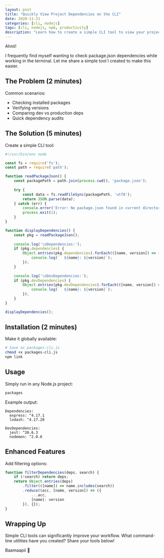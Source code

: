 ```yaml
---
layout: post
title: "Quickly View Project Dependencies on the CLI"
date: 2020-11-21
categories: [cli, nodejs]
tags: [cli, nodejs, npm, productivity]
description: "Learn how to create a simple CLI tool to view your project's package.json dependencies directly from the terminal."
---
```


Ahnii!

I frequently find myself wanting to check package.json dependencies while working in the terminal. Let me share a simple tool I created to make this easier.

## The Problem (2 minutes)

Common scenarios:
- Checking installed packages
- Verifying versions
- Comparing dev vs production deps
- Quick dependency audits

## The Solution (5 minutes)

Create a simple CLI tool:

```javascript
#!/usr/bin/env node

const fs = require('fs');
const path = require('path');

function readPackageJson() {
    const packagePath = path.join(process.cwd(), 'package.json');
    
    try {
        const data = fs.readFileSync(packagePath, 'utf8');
        return JSON.parse(data);
    } catch (err) {
        console.error('Error: No package.json found in current directory');
        process.exit(1);
    }
}

function displayDependencies() {
    const pkg = readPackageJson();
    
    console.log('\nDependencies:');
    if (pkg.dependencies) {
        Object.entries(pkg.dependencies).forEach(([name, version]) => {
            console.log(`  ${name}: ${version}`);
        });
    }
    
    console.log('\nDevDependencies:');
    if (pkg.devDependencies) {
        Object.entries(pkg.devDependencies).forEach(([name, version]) => {
            console.log(`  ${name}: ${version}`);
        });
    }
}

displayDependencies();
```

## Installation (2 minutes)

Make it globally available:

```bash
# Save as packages-cli.js
chmod +x packages-cli.js
npm link
```

## Usage

Simply run in any Node.js project:
```bash
packages
```

Example output:
```
Dependencies:
  express: ^4.17.1
  lodash: ^4.17.20

DevDependencies:
  jest: ^26.6.3
  nodemon: ^2.0.6
```

## Enhanced Features

Add filtering options:
```javascript
function filterDependencies(deps, search) {
    if (!search) return deps;
    return Object.entries(deps)
        .filter(([name]) => name.includes(search))
        .reduce((acc, [name, version]) => ({
            ...acc,
            [name]: version
        }), {});
}
```

## Wrapping Up

Simple CLI tools can significantly improve your workflow. What command-line utilities have you created? Share your tools below!

Baamaapii 👋

